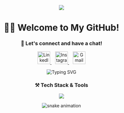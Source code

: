 <!-- Header -->
<p align="center">
  <img src="https://capsule-render.vercel.app/api?type=waving&color=0:6A11CB,100:2575FC&height=120&section=header&text=Hi%20there!%20👋&fontSize=35&fontColor=ffffff" />
</p>

<!-- Title -->
<h1 align="center">👨‍💻 Welcome to My GitHub!</h1>
<h3 align="center">💬 Let's connect and have a chat!</h3>

<!-- Social Links -->
<p align="center">
  <a href="http://linkedin.com/in/hieu-thai-huynh-63a942265" target="_blank">
    <img alt="LinkedIn" height="40" src="https://cdn.jsdelivr.net/gh/devicons/devicon/icons/linkedin/linkedin-original.svg"/>
  </a>
  &nbsp;&nbsp;
  <a href="https://www.instagram.com/hh_thai/" target="_blank">
    <img alt="Instagram" height="40" src="https://cdn-icons-png.flaticon.com/512/174/174855.png"/>
  </a>
  &nbsp;&nbsp;
  <a href="mailto:hhthai2002@gmail.com" target="_blank">
    <img alt="Gmail" height="40" src="https://cdn-icons-png.flaticon.com/512/281/281769.png"/>
  </a>
</p>

<!-- Typing Animation (Fixed) -->
<p align="center">
  <img src="https://readme-typing-svg.demolab.com?font=Fira+Code&size=22&duration=3000&pause=1000&color=6A11CB&center=true&vCenter=false&width=600&lines=👨‍🎓+Software+Engineer+from+FPT+University;⚙️+Working+with+React%2C+Spring+Boot%2C+.NET;🌱+Always+learning+new+things+every+day;🤝+Let's+build+something+great+together!" alt="Typing SVG" />
</p>

<!-- Skills -->
<h3 align="center">⚒️ Tech Stack & Tools</h3>
<p align="center">
  <img src="https://skillicons.dev/icons?i=java,spring,dotnet,js,html,css,react,azure,figma&theme=light" />
</p>

<!-- Snake Animation -->
<p align="center">
  <img src="https://github.com/eagrundy/eagrundy/blob/output/github-contribution-grid-snake.svg" alt="snake animation" />
</p>
